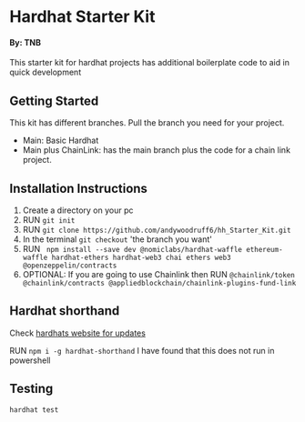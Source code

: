 # Hardhat Starter Kit
#### By: TNB

This starter kit for hardhat projects has additional boilerplate code to aid in quick development

## Getting Started
This kit has different branches. Pull the branch you need for your project.

- Main: Basic Hardhat
- Main plus ChainLink: has the main branch plus the code for a chain link project.

## Installation Instructions

1) Create a directory on your pc
2) RUN ``` git init ```
3) RUN ``` git clone https://github.com/andywoodruff6/hh_Starter_Kit.git ```
4) In the terminal ``` git checkout ``` 'the branch you want'
5) RUN ``` npm install --save dev @nomiclabs/hardhat-waffle ethereum-waffle hardhat-ethers hardhat-web3 chai ethers web3 @openzeppelin/contracts```
6) OPTIONAL: If you are going to use Chainlink then RUN ```@chainlink/token @chainlink/contracts @appliedblockchain/chainlink-plugins-fund-link```

## Hardhat shorthand
Check [hardhats website for updates](https://hardhat.org/guides/shorthand.html)

RUN ```npm i -g hardhat-shorthand``` 
I have found that this does not run in powershell

## Testing
```hardhat test```